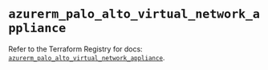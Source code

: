 # `azurerm_palo_alto_virtual_network_appliance`

Refer to the Terraform Registry for docs: [`azurerm_palo_alto_virtual_network_appliance`](https://registry.terraform.io/providers/hashicorp/azurerm/3.93.0/docs/resources/palo_alto_virtual_network_appliance).
